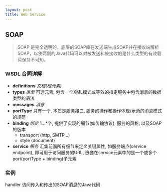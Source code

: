```yaml
---
layout: post
title: Web Service
---
```

## SOAP
> SOAP 是完全透明的，底层的SOAP库在发送端生成SOAP并在接收端解析SOAP，以使两侧的Java代码可以对被发送和被接收的是什么类型的有效载荷保持不可知。

### WSDL 合同详解
- **definitions** *文档(根元素)*
- **types** *类型* 可选元素, 包含一个XML模式或等效的指定服务中包含消息的数据类型的语法
- **messages** *消息*  
- **portType** 只有一个, 本质是服务接口, 服务的操作和操作体现/示范的消息模式的规范
- **binding** *绑定* 1...\*个, 提供了实现的细节(如传输协议), 服务的风格, 以及SOAP的版本
  - transport (http, SMTP...)
  - style (document)
- **service** *服务* 汇集前面所有细节来定义关键属性, 如服务端点(service endpoint), 即可用于访问服务的URL, 嵌套在service元素中的是一个或多个port(portType + binding)子元素

### 实例
handler 访问传入和传出的SOAP消息的Java代码
